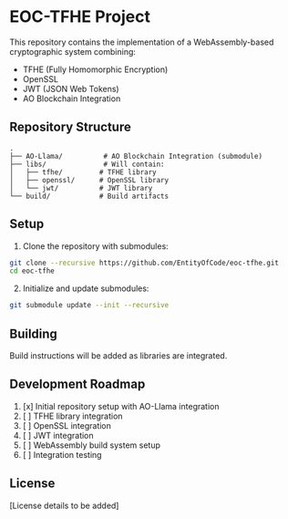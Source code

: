 # EOC-TFHE Project

This repository contains the implementation of a WebAssembly-based cryptographic system combining:
- TFHE (Fully Homomorphic Encryption)
- OpenSSL
- JWT (JSON Web Tokens)
- AO Blockchain Integration

## Repository Structure

```
.
├── AO-Llama/          # AO Blockchain Integration (submodule)
├── libs/              # Will contain:
│   ├── tfhe/         # TFHE library
│   ├── openssl/      # OpenSSL library
│   └── jwt/          # JWT library
└── build/            # Build artifacts
```

## Setup

1. Clone the repository with submodules:
```bash
git clone --recursive https://github.com/EntityOfCode/eoc-tfhe.git
cd eoc-tfhe
```

2. Initialize and update submodules:
```bash
git submodule update --init --recursive
```

## Building

Build instructions will be added as libraries are integrated.

## Development Roadmap

1. [x] Initial repository setup with AO-Llama integration
2. [ ] TFHE library integration
3. [ ] OpenSSL integration
4. [ ] JWT integration
5. [ ] WebAssembly build system setup
6. [ ] Integration testing

## License

[License details to be added]
